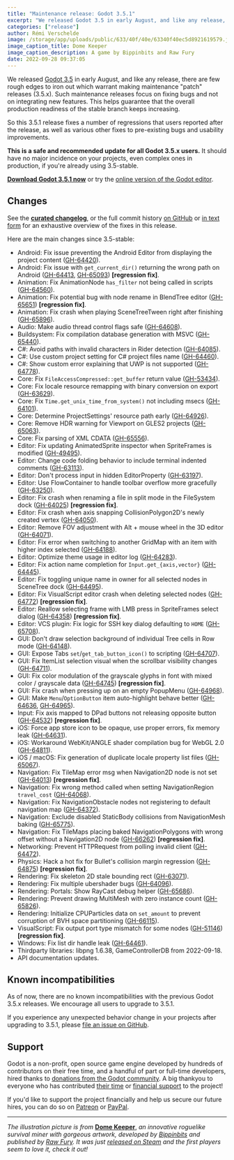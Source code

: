 ```yaml
---
title: "Maintenance release: Godot 3.5.1"
excerpt: "We released Godot 3.5 in early August, and like any release, there are few rough edges to iron out which warrant making maintenance releases (3.5.x), with a focus on fixing bugs and not on integrating new features. The first release is that series is out, Godot 3.5.1!"
categories: ["release"]
author: Rémi Verschelde
image: /storage/app/uploads/public/633/40f/40e/63340f40ec5d8921619579.jpg
image_caption_title: Dome Keeper
image_caption_description: A game by Bippinbits and Raw Fury
date: 2022-09-28 09:37:05
---
```


We released [Godot 3.5](/article/godot-3-5-cant-stop-wont-stop) in early August, and like any release, there are few rough edges to iron out which warrant making maintenance "patch" releases (3.5.x). Such maintenance releases focus on fixing bugs and not on integrating new features. This helps guarantee that the overall production readiness of the stable branch keeps increasing.

So this 3.5.1 release fixes a number of regressions that users reported after the release, as well as various other fixes to pre-existing bugs and usability improvements.

**This is a safe and recommended update for all Godot 3.5.x users.** It should have no major incidence on your projects, even complex ones in production, if you're already using 3.5-stable.

[**Download Godot 3.5.1 now**](/download) or try the [online version of the Godot editor](https://editor.godotengine.org/3.5.1.stable/).

## Changes

See the [**curated changelog**](https://github.com/godotengine/godot/blob/3.5.1-stable/CHANGELOG.md), or the full commit history [on GitHub](https://github.com/godotengine/godot/compare/3.5-stable...3.5.1-stable) or [in text form](https://github.com/godotengine/godot-builds/releases/3.5.1-Godot_v3.5.1-stable_changelog_chrono.txt) for an exhaustive overview of the fixes in this release.

Here are the main changes since 3.5-stable:

- Android: Fix issue preventing the Android Editor from displaying the project content ([GH-64420](https://github.com/godotengine/godot/pull/64420)).
- Android: Fix issue with `get_current_dir()` returning the wrong path on Android ([GH-64413](https://github.com/godotengine/godot/pull/64413), [GH-65093](https://github.com/godotengine/godot/pull/65093)) **[regression fix]**.
- Animation: Fix AnimationNode `has_filter` not being called in scripts ([GH-64560](https://github.com/godotengine/godot/pull/64560)).
- Animation: Fix potential bug with node rename in BlendTree editor ([GH-65651](https://github.com/godotengine/godot/pull/65651)) **[regression fix]**.
- Animation: Fix crash when playing SceneTreeTween right after finishing ([GH-65896](https://github.com/godotengine/godot/pull/65896)).
- Audio: Make audio thread control flags safe ([GH-64608](https://github.com/godotengine/godot/pull/64608)).
- Buildsystem: Fix compilation database generation with MSVC ([GH-65440](https://github.com/godotengine/godot/pull/65440)).
- C#: Avoid paths with invalid characters in Rider detection ([GH-64085](https://github.com/godotengine/godot/pull/64085)).
- C#: Use custom project setting for C# project files name ([GH-64460](https://github.com/godotengine/godot/pull/64460)).
- C#: Show custom error explaining that UWP is not supported ([GH-64778](https://github.com/godotengine/godot/pull/64778)).
- Core: Fix `FileAccessCompressed::get_buffer` return value ([GH-53434](https://github.com/godotengine/godot/pull/53434)).
- Core: Fix locale resource remapping with binary conversion on export ([GH-63629](https://github.com/godotengine/godot/pull/63629)).
- Core: Fix `Time.get_unix_time_from_system()` not including msecs ([GH-64101](https://github.com/godotengine/godot/pull/64101)).
- Core: Determine ProjectSettings' resource path early ([GH-64926](https://github.com/godotengine/godot/pull/64926)).
- Core: Remove HDR warning for Viewport on GLES2 projects ([GH-65063](https://github.com/godotengine/godot/pull/65063)).
- Core: Fix parsing of XML CDATA ([GH-65556](https://github.com/godotengine/godot/pull/65556)).
- Editor: Fix updating AnimatedSprite inspector when SpriteFrames is modified ([GH-49495](https://github.com/godotengine/godot/pull/49495)).
- Editor: Change code folding behavior to include terminal indented comments ([GH-63113](https://github.com/godotengine/godot/pull/63113)).
- Editor: Don't process input in hidden EditorProperty ([GH-63197](https://github.com/godotengine/godot/pull/63197)).
- Editor: Use FlowContainer to handle toolbar overflow more gracefully ([GH-63250](https://github.com/godotengine/godot/pull/63250)).
- Editor: Fix crash when renaming a file in split mode in the FileSystem dock ([GH-64025](https://github.com/godotengine/godot/pull/64025)) **[regression fix]**.
- Editor: Fix crash when axis snapping CollisionPolygon2D's newly created vertex ([GH-64050](https://github.com/godotengine/godot/pull/64050)).
- Editor: Remove FOV adjustment with Alt + mouse wheel in the 3D editor ([GH-64071](https://github.com/godotengine/godot/pull/64071)).
- Editor: Fix error when switching to another GridMap with an item with higher index selected ([GH-64188](https://github.com/godotengine/godot/pull/64188)).
- Editor: Optimize theme usage in editor log ([GH-64283](https://github.com/godotengine/godot/pull/64283)).
- Editor: Fix action name completion for `Input.get_{axis,vector}` ([GH-64445](https://github.com/godotengine/godot/pull/64445)).
- Editor: Fix toggling unique name in owner for all selected nodes in SceneTree dock ([GH-64495](https://github.com/godotengine/godot/pull/64495)).
- Editor: Fix VisualScript editor crash when deleting selected nodes ([GH-64772](https://github.com/godotengine/godot/pull/64772)) **[regression fix]**.
- Editor: Reallow selecting frame with LMB press in SpriteFrames select dialog ([GH-64358](https://github.com/godotengine/godot/pull/64358)) **[regression fix]**.
- Editor: VCS plugin: Fix logic for SSH key dialog defaulting to `HOME` ([GH-65708](https://github.com/godotengine/godot/pull/65708)).
- GUI: Don't draw selection background of individual Tree cells in Row mode ([GH-64148](https://github.com/godotengine/godot/pull/64148)).
- GUI: Expose Tabs `set`/`get_tab_button_icon()` to scripting ([GH-64707](https://github.com/godotengine/godot/pull/64707)).
- GUI: Fix ItemList selection visual when the scrollbar visibility changes ([GH-64711](https://github.com/godotengine/godot/pull/64711)).
- GUI: Fix color modulation of the grayscale glyphs in font with mixed color / grayscale data ([GH-64745](https://github.com/godotengine/godot/pull/64745)) **[regression fix]**.
- GUI: Fix crash when pressing up on an empty PopupMenu ([GH-64968](https://github.com/godotengine/godot/pull/64968)).
- GUI: Make `Menu`/`OptionButton` item auto-highlight behave better ([GH-64636](https://github.com/godotengine/godot/pull/64636), [GH-64965](https://github.com/godotengine/godot/pull/64965)).
- Input: Fix axis mapped to DPad buttons not releasing opposite button ([GH-64532](https://github.com/godotengine/godot/pull/64532)) **[regression fix]**.
- iOS: Force app store icon to be opaque, use proper errors, fix memory leak ([GH-64631](https://github.com/godotengine/godot/pull/64631)).
- iOS: Workaround WebKit/ANGLE shader compilation bug for WebGL 2.0 ([GH-64811](https://github.com/godotengine/godot/pull/64811)).
- iOS / macOS: Fix generation of duplicate locale property list files ([GH-65067](https://github.com/godotengine/godot/pull/65067)).
- Navigation: Fix TileMap error msg when Navigation2D node is not set ([GH-64013](https://github.com/godotengine/godot/pull/64013)) **[regression fix]**.
- Navigation: Fix wrong method called when setting NavigationRegion `travel_cost` ([GH-64068](https://github.com/godotengine/godot/pull/64068)).
- Navigation: Fix NavigationObstacle nodes not registering to default navigation map ([GH-64372](https://github.com/godotengine/godot/pull/64372)).
- Navigation: Exclude disabled StaticBody collisions from NavigationMesh baking ([GH-65775](https://github.com/godotengine/godot/pull/65775)).
- Navigation: Fix TileMaps placing baked NavigationPolygons with wrong offset without a Navigation2D node ([GH-66262](https://github.com/godotengine/godot/pull/66262)) **[regression fix]**.
- Networking: Prevent HTTPRequest from polling invalid client ([GH-64472](https://github.com/godotengine/godot/pull/64472)).
- Physics: Hack a hot fix for Bullet's collision margin regression ([GH-64875](https://github.com/godotengine/godot/pull/64875)) **[regression fix]**.
- Rendering: Fix skeleton 2D stale bounding rect ([GH-63071](https://github.com/godotengine/godot/pull/63071)).
- Rendering: Fix multiple ubershader bugs ([GH-64096](https://github.com/godotengine/godot/pull/64096)).
- Rendering: Portals: Show RayCast debug helper ([GH-65686](https://github.com/godotengine/godot/pull/65686)).
- Rendering: Prevent drawing MultiMesh with zero instance count ([GH-65826](https://github.com/godotengine/godot/pull/65826)).
- Rendering: Initialize CPUParticles data on `set_amount` to prevent corruption of BVH space partitioning ([GH-66115](https://github.com/godotengine/godot/pull/66115)).
- VisualScript: Fix output port type mismatch for some nodes ([GH-51146](https://github.com/godotengine/godot/pull/51146)) **[regression fix]**.
- Windows: Fix list dir handle leak ([GH-64461](https://github.com/godotengine/godot/pull/64461)).
- Thirdparty libraries: libpng 1.6.38, GameControllerDB from 2022-09-18.
- API documentation updates.

## Known incompatibilities

As of now, there are no known incompatibilities with the previous Godot 3.5.x releases. We encourage all users to upgrade to 3.5.1.

If you experience any unexpected behavior change in your projects after upgrading to 3.5.1, please [file an issue on GitHub](https://github.com/godotengine/godot/issues).

## Support

Godot is a non-profit, open source game engine developed by hundreds of contributors on their free time, and a handful of part or full-time developers, hired thanks to [donations from the Godot community](/donate). A big thankyou to everyone who has contributed [their time](https://github.com/godotengine/godot/blob/master/AUTHORS.md) or [financial support](https://github.com/godotengine/godot/blob/master/DONORS.md) to the project!

If you'd like to support the project financially and help us secure our future hires, you can do so on [Patreon](https://www.patreon.com/godotengine) or [PayPal](/donate).

---

*The illustration picture is from* [**Dome Keeper**](https://store.steampowered.com/app/1637320/Dome_Keeper/?curator_clanid=41324400), *an innovative roguelike survival miner with gorgeous artwork, developed by [Bippinbits](https://twitter.com/BippinBits) and published by [Raw Fury](https://rawfury.com/). It was just [released on Steam](https://store.steampowered.com/app/1637320/Dome_Keeper/?curator_clanid=41324400) and the first players seem to love it, check it out!*
